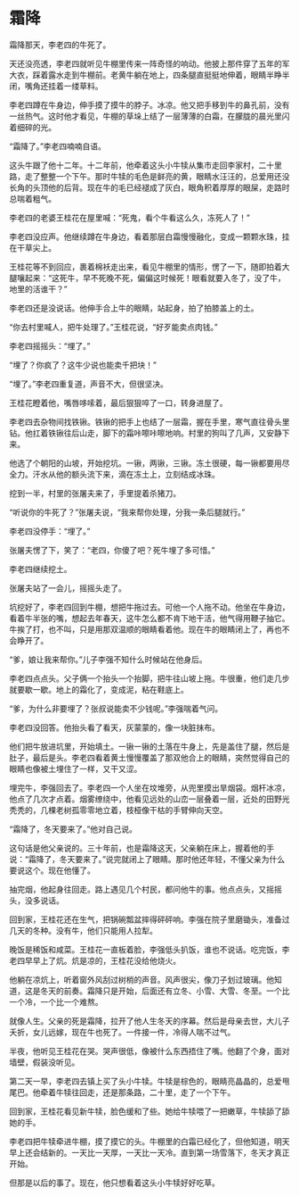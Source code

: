 # 霜降

霜降那天，李老四的牛死了。

天还没亮透，李老四就听见牛棚里传来一阵奇怪的响动。他披上那件穿了五年的军大衣，踩着露水走到牛棚前。老黄牛躺在地上，四条腿直挺挺地伸着，眼睛半睁半闭，嘴角还挂着一缕草料。

李老四蹲在牛身边，伸手摸了摸牛的脖子。冰凉。他又把手移到牛的鼻孔前，没有一丝热气。这时他才看见，牛棚的草垛上结了一层薄薄的白霜，在朦胧的晨光里闪着细碎的光。

“霜降了。”李老四喃喃自语。

这头牛跟了他十二年。十二年前，他牵着这头小牛犊从集市走回李家村，二十里路，走了整整一个下午。那时牛犊的毛色是鲜亮的黄，眼睛水汪汪的，总爱用还没长角的头顶他的后背。现在牛的毛已经褪成了灰白，眼角积着厚厚的眼屎，走路时总喘着粗气。

李老四的老婆王桂花在屋里喊：“死鬼，看个牛看这么久，冻死人了！”

李老四没应声。他继续蹲在牛身边，看着那层白霜慢慢融化，变成一颗颗水珠，挂在干草尖上。

王桂花等不到回应，裹着棉袄走出来，看见牛棚里的情形，愣了一下，随即拍着大腿嚷起来：“这死牛，早不死晚不死，偏偏这时候死！眼看就要入冬了，没了牛，地里的活谁干？”

李老四还是没说话。他伸手合上牛的眼睛，站起身，拍了拍膝盖上的土。

“你去村里喊人，把牛处理了。”王桂花说，“好歹能卖点肉钱。”

李老四摇摇头：“埋了。”

“埋了？你疯了？这牛少说也能卖千把块！”

“埋了。”李老四重复道，声音不大，但很坚决。

王桂花瞪着他，嘴唇哆嗦着，最后狠狠啐了一口，转身进屋了。

李老四去杂物间找铁锹。铁锹的把手上也结了一层霜，握在手里，寒气直往骨头里钻。他扛着铁锹往后山走，脚下的霜咔嚓咔嚓地响。村里的狗叫了几声，又安静下来。

他选了个朝阳的山坡，开始挖坑。一锹，两锹，三锹。冻土很硬，每一锹都要用尽全力。汗水从他的额头流下来，滴在冻土上，立刻结成冰珠。

挖到一半，村里的张屠夫来了，手里提着杀猪刀。

“听说你的牛死了？”张屠夫说，“我来帮你处理，分我一条后腿就行。”

李老四没停手：“埋了。”

张屠夫愣了下，笑了：“老四，你傻了吧？死牛埋了多可惜。”

李老四继续挖土。

张屠夫站了一会儿，摇摇头走了。

坑挖好了，李老四回到牛棚，想把牛拖过去。可他一个人拖不动。他坐在牛身边，看着牛半张的嘴，想起去年春天，这牛怎么都不肯下地干活，他气得用鞭子抽它。牛挨了打，也不叫，只是用那双温顺的眼睛看着他。现在牛的眼睛闭上了，再也不会睁开了。

“爹，娘让我来帮你。”儿子李强不知什么时候站在他身后。

李老四点点头。父子俩一个抬头一个抬脚，把牛往山坡上拖。牛很重，他们走几步就要歇一歇。地上的霜化了，变成泥，粘在鞋底上。

“爹，为什么非要埋了？张叔说能卖不少钱呢。”李强喘着气问。

李老四没回答。他抬头看了看天，灰蒙蒙的，像一块脏抹布。

他们把牛放进坑里，开始填土。一锹一锹的土落在牛身上，先是盖住了腿，然后是肚子，最后是头。李老四看着黄土慢慢覆盖了那双他合上的眼睛，突然觉得自己的眼睛也像被土埋住了一样，又干又涩。

埋完牛，李强回去了。李老四一个人坐在坟堆旁，从兜里摸出旱烟袋。烟杆冰凉，他点了几次才点着。烟雾缭绕中，他看见远处的山峦一层叠着一层，近处的田野光秃秃的，几棵老树孤零零地立着，枝桠像干枯的手臂伸向天空。

“霜降了，冬天要来了。”他对自己说。

这句话是他父亲说的。三十年前，也是霜降这天，父亲躺在床上，握着他的手说：“霜降了，冬天要来了。”说完就闭上了眼睛。那时他还年轻，不懂父亲为什么要说这个。现在他懂了。

抽完烟，他起身往回走。路上遇见几个村民，都问他牛的事。他点点头，又摇摇头，没多说话。

回到家，王桂花还在生气，把锅碗瓢盆摔得砰砰响。李强在院子里磨锄头，准备过几天的冬种。没有牛，他们只能用人拉犁。

晚饭是稀饭和咸菜。王桂花一直板着脸，李强低头扒饭，谁也不说话。吃完饭，李老四早早上了炕。炕是凉的，王桂花没给他烧火。

他躺在凉炕上，听着窗外风刮过树梢的声音。风声很尖，像刀子划过玻璃。他知道，这是冬天的前奏。霜降只是开始，后面还有立冬、小雪、大雪、冬至。一个比一个冷，一个比一个难熬。

就像人生。父亲的死是霜降，拉开了他人生冬天的序幕。然后是母亲去世，大儿子夭折，女儿远嫁，现在牛也死了。一件接一件，冷得人喘不过气。

半夜，他听见王桂花在哭。哭声很低，像被什么东西捂住了嘴。他翻了个身，面对墙壁，假装没听见。

第二天一早，李老四去镇上买了头小牛犊。牛犊是棕色的，眼睛亮晶晶的，总爱甩尾巴。他牵着牛犊往回走，还是那条路，二十里，走了一个下午。

回到家，王桂花看见新牛犊，脸色缓和了些。她给牛犊喂了一把嫩草，牛犊舔了舔她的手。

李老四把牛犊牵进牛棚，摸了摸它的头。牛棚里的白霜已经化了，但他知道，明天早上还会结新的。一天比一天厚，一天比一天冷。直到第一场雪落下，冬天才真正开始。

但那是以后的事了。现在，他只想看着这头小牛犊好好吃草。